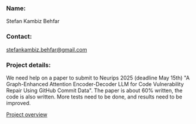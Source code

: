### Name:
Stefan Kambiz Behfar

### Contact:
stefankambiz.behfar@gmail.com

### Project details:
We need help on a paper to submit to Neurips 2025 (deadline May 15th) "A Graph-Enhanced Attention Encoder-Decoder LLM for Code Vulnerability Repair Using GitHub Commit Data". The paper is about 60% written, the code is also written.  More tests need to be done, and results need to be improved.

[Project overview](https://drive.google.com/open?id=1Cy24IrF4ubpHHrM_mlCOr37GN8u3JvB1)
